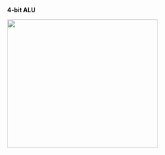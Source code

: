 **4-bit ALU**

<img src="https://user-images.githubusercontent.com/42716711/115118846-274a8400-9f5a-11eb-9910-6613cca045a1.png" width="350" height="300">
